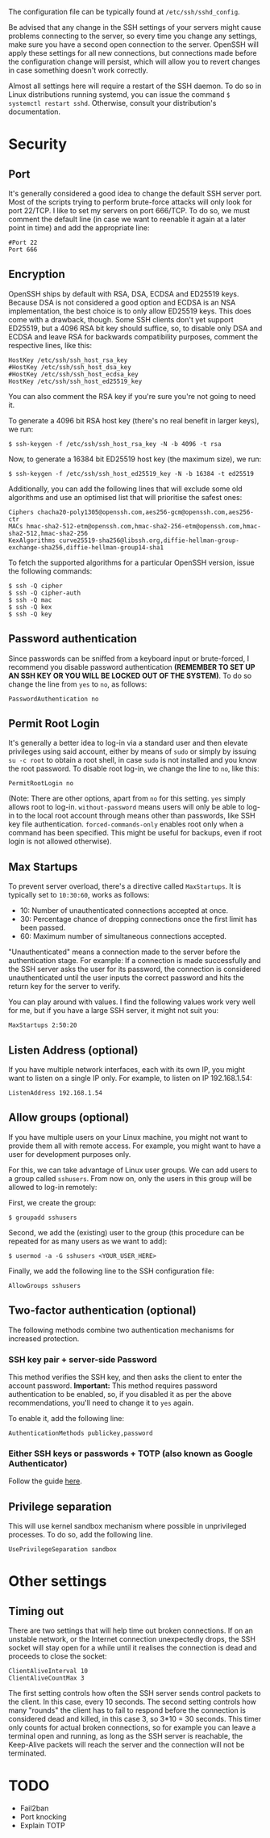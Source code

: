 The configuration file can be typically found at `/etc/ssh/sshd_config`.

Be advised that any change in the SSH settings of your servers might cause problems connecting to the server, so every time you change any settings, make sure you have a second open connection to the server. OpenSSH will apply these settings for all new connections, but connections made before the configuration change will persist, which will allow you to revert changes in case something doesn't work correctly.

Almost all settings here will require a restart of the SSH daemon. To do so in Linux distributions running systemd, you can issue the command `$ systemctl restart sshd`. Otherwise, consult your distribution's documentation.

# Security

## Port

It's generally considered a good idea to change the default SSH server port. Most of the scripts trying to perform brute-force attacks will only look for port 22/TCP. I like to set my servers on port 666/TCP. To do so, we must comment the default line (in case we want to reenable it again at a later point in time) and add the appropriate line:

```
#Port 22
Port 666
```

## Encryption

OpenSSH ships by default with RSA, DSA, ECDSA and ED25519 keys. Because DSA is not considered a good option and ECDSA is an NSA implementation, the best choice is to only allow ED25519 keys. This does come with a drawback, though. Some SSH clients don't yet support ED25519, but a 4096 RSA bit key should suffice, so, to disable only DSA and ECDSA and leave RSA for backwards compatibility purposes, comment the respective lines, like this:

```
HostKey /etc/ssh/ssh_host_rsa_key
#HostKey /etc/ssh/ssh_host_dsa_key
#HostKey /etc/ssh/ssh_host_ecdsa_key
HostKey /etc/ssh/ssh_host_ed25519_key
```

You can also comment the RSA key if you're sure you're not going to need it.

To generate a 4096 bit RSA host key (there's no real benefit in larger keys), we run:

```
$ ssh-keygen -f /etc/ssh/ssh_host_rsa_key -N -b 4096 -t rsa
```

Now, to generate a 16384 bit ED25519 host key (the maximum size), we run:

```
$ ssh-keygen -f /etc/ssh/ssh_host_ed25519_key -N -b 16384 -t ed25519
```

Additionally, you can add the following lines that will exclude some old algorithms and use an optimised list that will prioritise the safest ones:

```
Ciphers chacha20-poly1305@openssh.com,aes256-gcm@openssh.com,aes256-ctr
MACs hmac-sha2-512-etm@openssh.com,hmac-sha2-256-etm@openssh.com,hmac-sha2-512,hmac-sha2-256
KexAlgorithms curve25519-sha256@libssh.org,diffie-hellman-group-exchange-sha256,diffie-hellman-group14-sha1
```

To fetch the supported algorithms for a particular OpenSSH version, issue the following commands:

```
$ ssh -Q cipher
$ ssh -Q cipher-auth
$ ssh -Q mac
$ ssh -Q kex
$ ssh -Q key
```

## Password authentication

Since passwords can be sniffed from a keyboard input or brute-forced, I recommend you disable password authentication **(REMEMBER TO SET UP AN SSH KEY OR YOU WILL BE LOCKED OUT OF THE SYSTEM)**. To do so change the line from `yes` to `no`, as follows:

```
PasswordAuthentication no
```

## Permit Root Login

It's generally a better idea to log-in via a standard user and then elevate privileges using said account, either by means of `sudo` or simply by issuing `su -c root` to obtain a root shell, in case `sudo` is not installed and you know the root password. To disable root log-in, we change the line to `no`, like this:

```
PermitRootLogin no
```

(Note: There are other options, apart from `no` for this setting. `yes` simply allows root to log-in. `without-password` means users will only be able to log-in to the local root account through means other than passwords, like SSH key file authentication. `forced-commands-only` enables root only when a command has been specified. This might be useful for backups, even if root login is not allowed otherwise).

## Max Startups

To prevent server overload, there's a directive called `MaxStartups`. It is typically set to `10:30:60`, works as follows:

- 10: Number of unauthenticated connections accepted at once.
- 30: Percentage chance of dropping connections once the first limit has been passed.
- 60: Maximum number of simultaneous connections accepted.

"Unauthenticated" means a connection made to the server before the authentication stage. For example: If a connection is made successfully and the SSH server asks the user for its password, the connection is considered unauthenticated until the user inputs the correct password and hits the return key for the server to verify.

You can play around with values. I find the following values work very well for me, but if you have a large SSH server, it might not suit you:

```
MaxStartups 2:50:20
```

## Listen Address (optional)

If you have multiple network interfaces, each with its own IP, you might want to listen on a single IP only. For example, to listen on IP 192.168.1.54:

```
ListenAddress 192.168.1.54
```

## Allow groups (optional)

If you have multiple users on your Linux machine, you might not want to provide them all with remote access. For example, you might want to have a user for development purposes only.

For this, we can take advantage of Linux user groups. We can add users to a group called `sshusers`. From now on, only the users in this group will be allowed to log-in remotely:

First, we create the group:

```
$ groupadd sshusers
```

Second, we add the (existing) user to the group (this procedure can be repeated for as many users as we want to add):

```
$ usermod -a -G sshusers <YOUR_USER_HERE>
```

Finally, we add the following line to the SSH configuration file:

```
AllowGroups sshusers
```

## Two-factor authentication (optional)

The following methods combine two authentication mechanisms for increased protection.

### SSH key pair + server-side Password

This method verifies the SSH key, and then asks the client to enter the account password. **Important:** This method requires password authentication to be enabled, so, if you disabled it as per the above recommendations, you'll need to change it to `yes` again.

To enable it, add the following line:

```
AuthenticationMethods publickey,password
```

### Either SSH keys or passwords + TOTP (also known as Google Authenticator)

Follow the guide [here](https://www.linux.com/blog/securing-ssh-two-factor-authentication-using-google-authenticator).

## Privilege separation

This will use kernel sandbox mechanism where possible in unprivileged processes. To do so, add the following line.

```
UsePrivilegeSeparation sandbox
```

# Other settings

## Timing out

There are two settings that will help time out broken connections. If on an unstable network, or the Internet connection unexpectedly drops, the SSH socket will stay open for a while until it realises the connection is dead and proceeds to close the socket:

```
ClientAliveInterval 10
ClientAliveCountMax 3
```

The first setting controls how often the SSH server sends control packets to the client. In this case, every 10 seconds. The second setting controls how many "rounds" the client has to fail to respond before the connection is considered dead and killed, in this case 3, so 3*10 = 30 seconds. This timer only counts for actual broken connections, so for example you can leave a terminal open and running, as long as the SSH server is reachable, the Keep-Alive packets will reach the server and the connection will not be terminated.

# TODO

- Fail2ban
- Port knocking
- Explain TOTP
